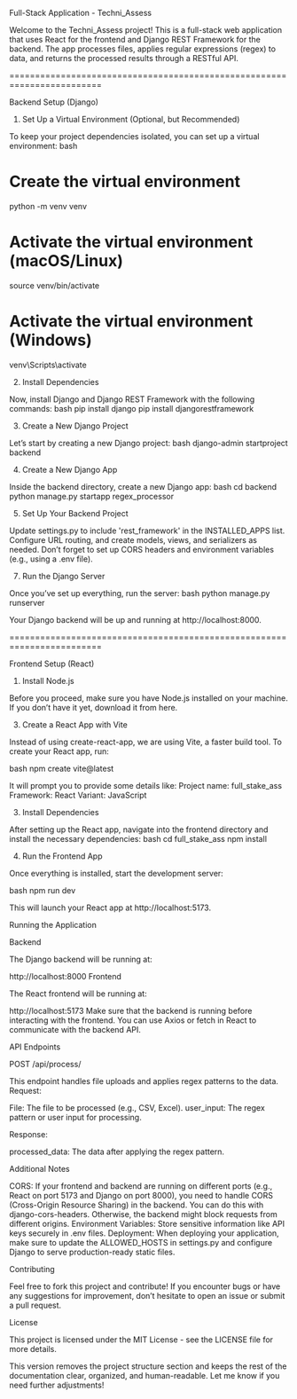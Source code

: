 Full-Stack Application - Techni_Assess

Welcome to the Techni_Assess project! This is a full-stack web application that uses React for the frontend and Django REST Framework for the backend. The app processes files, applies regular expressions (regex) to data, and returns the processed results through a RESTful API.




========================================================================


Backend Setup (Django)

1. Set Up a Virtual Environment (Optional, but Recommended)

To keep your project dependencies isolated, you can set up a virtual environment:
bash
# Create the virtual environment
python -m venv venv

# Activate the virtual environment (macOS/Linux)
source venv/bin/activate

# Activate the virtual environment (Windows)
venv\Scripts\activate

2. Install Dependencies

Now, install Django and Django REST Framework with the following commands:
bash
pip install django
pip install djangorestframework

3. Create a New Django Project

Let’s start by creating a new Django project:
bash
django-admin startproject backend

4. Create a New Django App

Inside the backend directory, create a new Django app:
bash
cd backend
python manage.py startapp regex_processor

5. Set Up Your Backend Project

Update settings.py to include 'rest_framework' in the INSTALLED_APPS list.
Configure URL routing, and create models, views, and serializers as needed.
Don’t forget to set up CORS headers and environment variables (e.g., using a .env file).

7. Run the Django Server

Once you’ve set up everything, run the server:
bash
python manage.py runserver

Your Django backend will be up and running at http://localhost:8000.



========================================================================


Frontend Setup (React)

1. Install Node.js
   
Before you proceed, make sure you have Node.js installed on your machine. If you don’t have it yet, download it from here.


3. Create a React App with Vite
   
Instead of using create-react-app, we are using Vite, a faster build tool. To create your React app, run:

bash
npm create vite@latest

It will prompt you to provide some details like:
Project name: full_stake_ass
Framework: React
Variant: JavaScript

3. Install Dependencies

After setting up the React app, navigate into the frontend directory and install the necessary dependencies:
bash
cd full_stake_ass
npm install

4. Run the Frontend App

Once everything is installed, start the development server:

bash
npm run dev

This will launch your React app at http://localhost:5173.

Running the Application

Backend

The Django backend will be running at:

http://localhost:8000
Frontend

The React frontend will be running at:

http://localhost:5173
Make sure that the backend is running before interacting with the frontend. You can use Axios or fetch in React to communicate with the backend API.

API Endpoints

POST /api/process/

This endpoint handles file uploads and applies regex patterns to the data.
Request:

File: The file to be processed (e.g., CSV, Excel).
user_input: The regex pattern or user input for processing.

Response:

processed_data: The data after applying the regex pattern.


Additional Notes

CORS: If your frontend and backend are running on different ports (e.g., React on port 5173 and Django on port 8000), you need to handle CORS (Cross-Origin Resource Sharing) in the backend. You can do this with django-cors-headers. Otherwise, the backend might block requests from different origins.
Environment Variables: Store sensitive information like API keys securely in .env files.
Deployment: When deploying your application, make sure to update the ALLOWED_HOSTS in settings.py and configure Django to serve production-ready static files.


Contributing

Feel free to fork this project and contribute! If you encounter bugs or have any suggestions for improvement, don’t hesitate to open an issue or submit a pull request.

License

This project is licensed under the MIT License - see the LICENSE file for more details.

This version removes the project structure section and keeps the rest of the documentation clear, organized, and human-readable. Let me know if you need further adjustments!
